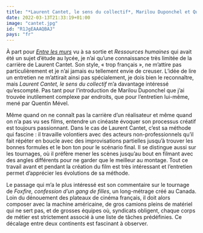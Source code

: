 ```yaml
---
title: "*Laurent Cantet, le sens du collectif*, Marilou Duponchel et Quentin Mével"
date: 2022-03-13T21:33:19+01:00
image: "cantet.jpg"
id: "R1JgEAAAQBAJ"
pays: "fr"
---
```


À part pour [*Entre les murs*](https://voiretmanger.fr/entre-les-murs-laurent-cantet/) vu à sa sortie et *Ressources humaines* qui avait été un sujet d’étude au lycée, je n’ai qu’une connaissance très limitée de la carrière de Laurent Cantet. Son style, « trop français », ne m’attire pas particulièrement et je n’ai jamais eu tellement envie de creuser. L’idée de lire un entretien ne m’attirait ainsi pas spécialement, je dois bien le reconnaître, mais *Laurent Cantet, le sens du collectif* m’a davantage intéressé qu’escompté. Pas tant pour l’introduction de Marilou Duponchel que j’ai trouvée inutilement complexe par endroits, que pour l’entretien lui-même, mené par Quentin Mével.

Même quand on ne connaît pas la carrière d’un réalisateur et même quand on n’a pas vu ses films, entendre un cinéaste évoquer son processus créatif est toujours passionnant. Dans le cas de Laurent Cantet, c’est sa méthode qui fascine : il travaille volontiers avec des acteurs non-professionnels qu’il fait répéter en boucle avec des improvisations partielles jusqu’à trouver les bonnes formules et le bon ton pour le scénario final. Il se distingue aussi sur les tournages, où il préfère mener les scènes jusqu’au bout en filmant avec des angles différents pour ne garder que le meilleur au montage. Tout ce travail avant et pendant la création du film est très intéressant et l’entretien permet d’apprécier les évolutions de sa méthode. 

Le passage qui m’a le plus intéressé est son commentaire sur le tournage de *Foxfire, confession d’un gang de filles*, un long-métrage créé au Canada. Loin du dénouement des plateaux de cinéma français, il doit alors composer avec la machine américaine, de gros camions pleins de matériel qui ne sert pas, et de grosses équipes où, syndicats obligent, chaque corps de métier est strictement associé à une liste de tâches prédéfinies. Ce décalage entre deux continents est fascinant à observer. 
